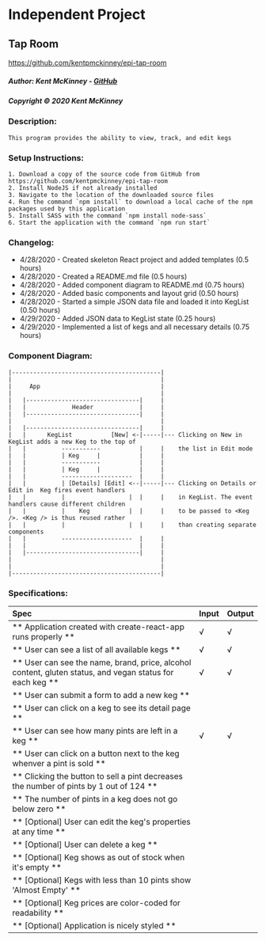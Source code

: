 # Independent Project
## Tap Room
https://github.com/kentpmckinney/epi-tap-room

##### Author: Kent McKinney - [GitHub](https://github.com/kentpmckinney)
##### Copyright &copy; 2020 Kent McKinney
### Description:

``This program provides the ability to view, track, and edit kegs``

### Setup Instructions:
    1. Download a copy of the source code from GitHub from https://github.com/kentpmckinney/epi-tap-room
    2. Install NodeJS if not already installed
    3. Navigate to the location of the downloaded source files
    4. Run the command `npm install` to download a local cache of the npm packages used by this application
    5. Install SASS with the command `npm install node-sass`
    6. Start the application with the command `npm run start`
 
### Changelog:
* 4/28/2020 - Created skeleton React project and added templates (0.5 hours)
* 4/28/2020 - Created a README.md file (0.5 hours)
* 4/28/2020 - Added component diagram to README.md (0.75 hours)
* 4/28/2020 - Added basic components and layout grid (0.50 hours)
* 4/28/2020 - Started a simple JSON data file and loaded it into KegList (0.50 hours)
* 4/29/2020 - Added JSON data to KegList state (0.25 hours)
* 4/29/2020 - Implemented a list of kegs and all necessary details (0.75 hours)


### Component Diagram:

```
|------------------------------------------|
|                                          |
|     App                                  |
|                                          |
|   |--------------------------------|     |
|   |             Header             |     |
|   |--------------------------------|     |
|                                          |
|   |--------------------------------|     |
|   |      KegList           [New] <-|-----|--- Clicking on New in KegList adds a new Keg to the top of
|   |          -----------           |     |    the list in Edit mode
|   |          | Keg     |           |     |
|   |          -----------           |     |
|   |          | Keg     |           |     |
|   |          --------------------  |     |
|   |          | [Details] [Edit] <--|-----|--- Clicking on Details or Edit in  Keg fires event handlers
|   |          |                  |  |     |    in KegList. The event handlers cause different children
|   |          |    Keg           |  |     |    to be passed to <Keg />. <Keg /> is thus reused rather
|   |          |                  |  |     |    than creating separate components
|   |          --------------------  |     |
|   |                                |     |
|   |--------------------------------|     |
|                                          |
|                                          |
|------------------------------------------|
```

### Specifications:

| Spec | Input | Output |
| :------------- | :------------- | :------------- |
| ** Application created with create-react-app runs properly ** | √ | √ |
| ** User can see a list of all available kegs ** | √ | √ |
| ** User can see the name, brand, price, alcohol content, gluten status, and vegan status for each keg ** | √ | √ |
| ** User can submit a form to add a new keg ** |  |  |
| ** User can click on a keg to see its detail page ** |  |  |
| ** User can see how many pints are left in a keg ** | √ | √ |
| ** User can click on a button next to the keg whenver a pint is sold ** |  |  |
| ** Clicking the button to sell a pint decreases the number of pints by 1 out of 124 ** |  |  |
| ** The number of pints in a keg does not go below zero ** |  |  |
| ** [Optional] User can edit the keg's properties at any time ** |  |  |
| ** [Optional] User can delete a keg ** |  |  |
| ** [Optional] Keg shows as out of stock when it's empty ** |  |  |
| ** [Optional] Kegs with less than 10 pints show 'Almost Empty' ** |  |  |
| ** [Optional] Keg prices are color-coded for readability ** |  |  |
| ** [Optional] Application is nicely styled ** |  |  |
